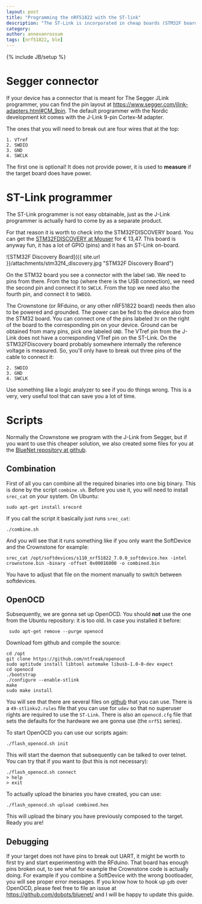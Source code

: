 ```yaml
---
layout: post
title: "Programming the nRF51822 with the ST-link"
description: "The ST-Link is incorporated in cheap boards (STM32F boards) and can be used to program the nRF51822"
category: 
author: annevanrossum
tags: [nrf51822, ble]
---
```

{% include JB/setup %}

# Segger connector

If your device has a connector that is meant for The Segger JLink programmer, you can find the pin layout at
<https://www.segger.com/jlink-adapters.html#CM_9pin>. The default programmer with the Nordic development kit comes with
the J-Link 9-pin Cortex-M adapter. 

The ones that you will need to break out are four wires that at the top:

    1. VTref
    2. SWDIO
    3. GND
    4. SWCLK

The first one is optional! It does not provide power, it is used to **measure** if the target board does have power.

# ST-Link programmer

The ST-Link programmer is not easy obtainable, just as the J-Link programmer is actually hard to come by as a separate
product. 

For that reason it is worth to check into the STM32FDISCOVERY board. You can get the [STM32FDISCOVERY at Mouser](http://no.mouser.com/ProductDetail/STMicroelectronics/STM32F4DISCOVERY/?qs=J2qbEwLrpCGdWLY96ibNeQ%3D%3D) for € 13,47. This board is anyway fun, it has a
lot of GPIO (pins) and it has an ST-Link on-board.

![STM32F Discovery Board]({{ site.url }}/attachments/stm32f4_discovery.jpg "STM32F Discovery Board")

On the STM32 board you see a connector with the label `SWD`. We need to pins from there. From the top (where there is
the USB connection), we need the second pin and connect it to `SWCLK`. From the top we need also the fourth pin, and
connect it to `SWDIO`.

The Crownstone (or RFduino, or any other nRF51822 board) needs then also to be powered and grounded. The power can be
fed to the device also from the STM32 board. You can connect one of the pins labeled `3V` on the right of the board
to the corresponding pin on your device. Ground can be obtained from many pins, pick one labeled `GND`. The VTref pin
from the J-Link does not have a corresponding VTref pin on the ST-Link. On the STM32FDiscovery board probably 
somewhere internally the reference voltage is measured. So, you'll only have to break out three pins of the cable to
connect it:

    2. SWDIO
    3. GND
    4. SWCLK

Use something like a logic analyzer to see if you do things wrong. This is a very, very useful tool that can save you
a lot of time.

# Scripts

Normally the Crownstone we program with the J-Link from Segger, but if you want to use this cheaper solution, we also
created some files for you at the [BlueNet repository at github](https://github.com/dobots/bluenet/tree/master/scripts).

## Combination

First of all you can combine all the required binaries into one big binary. This is done by the script `combine.sh`.
Before you use it, you will need to install `srec_cat` on your system. On Ubuntu:

    sudo apt-get install srecord

If you call the script it basically just runs `srec_cat`:

    ./combine.sh

And you will see that it runs something like if you only want the SoftDevice and the Crownstone for example:

    srec_cat /opt/softdevices/s110_nrf51822_7.0.0_softdevice.hex -intel crownstone.bin -binary -offset 0x00016000 -o combined.bin

You have to adjust that file on the moment manually to switch between softdevices.

## OpenOCD

Subsequently, we are gonna set up OpenOCD. You should **not** use the one from the Ubuntu repository: it is too old. In case you installed it before:

     sudo apt-get remove --purge openocd

Download fom github and compile the source:

    cd /opt
    git clone https://github.com/ntfreak/openocd
    sudo aptitude install libtool automake libusb-1.0-0-dev expect
    cd openocd
    ./bootstrap 
    ./configure --enable-stlink
    make
    sudo make install

You will see that there are several files on [github](https://github.com/dobots/bluenet/tree/master/scripts/openocd) 
that you can use. There is a `49-stlinkv2.rules` file that you can use for `udev` so that no superuser rights are 
required to use the `ST-Link`. There is also an `openocd.cfg` file that sets the defaults for the hardware we are
gonna use (the `nrf51` series).

To start OpenOCD you can use our scripts again:

    ./flash_openocd.sh init

This will start the daemon that subsequently can be talked to over telnet. You can try that if you want to (but this
is not necessary):

    ./flash_openocd.sh connect
    > help
    > exit

To actually upload the binaries you have created, you can use:

    ./flash_openocd.sh upload combined.hex

This will upload the binary you have previously composed to the target. Ready you are! 

## Debugging

If your target does not have pins to break out UART, it might be worth to first try and start experimenting with the
RFduino. That board has enough pins broken out, to see what for example the Crownstone code is actually doing. For
example if you combine a SoftDevice with the wrong bootloader, you will see proper error messages. If you know how
to hook up `gdb` over OpenOCD, please feel free to file an issue at <https://github.com/dobots/bluenet/> and I will
be happy to update this guide.

